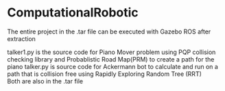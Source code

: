 # ComputationalRobotic

The entire project in the .tar file can be executed with Gazebo ROS after extraction

talker1.py is the source code for Piano Mover problem using PQP collision checking library and Probablistic Road Map(PRM) to create a path for the piano
talker.py is source code for Ackermann bot to calculate and run on a path that is collision free using Rapidly Exploring Random Tree (RRT)   
Both are also in the .tar file

